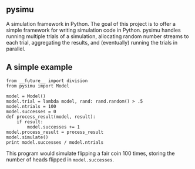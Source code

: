 pysimu
------

A simulation framework in Python. The goal of this project is to offer
a simple framework for writing simulation code in Python. pysimu
handles running multiple trials of a simulation, allocating random
number streams to each trial, aggregating the results, and
(eventually) running the trials in parallel.

A simple example
----------------

    from __future__ import division
    from pysimu import Model
    
    model = Model()
    model.trial = lambda model, rand: rand.random() > .5
    model.ntrials = 100
    model.successes = 0
    def process_result(model, result):
        if result:
            model.successes += 1
    model.process_result = process_result
    model.simulate()
    print model.successes / model.ntrials

This program would simulate flipping a fair coin 100 times, storing
the number of heads flipped in `model.successes`.
